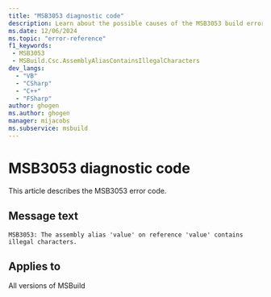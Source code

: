 ```yaml
---
title: "MSB3053 diagnostic code"
description: Learn about the possible causes of the MSB3053 build error, and get troubleshooting tips.
ms.date: 12/06/2024
ms.topic: "error-reference"
f1_keywords:
 - MSB3053
 - MSBuild.Csc.AssemblyAliasContainsIllegalCharacters
dev_langs:
  - "VB"
  - "CSharp"
  - "C++"
  - "FSharp"
author: ghogen
ms.author: ghogen
manager: mijacobs
ms.subservice: msbuild
---
```


# MSB3053 diagnostic code

<!-- :::ErrorDefinitionDescription::: -->
<!-- :::editable-content name="introDescription"::: -->
This article describes the MSB3053 error code.
<!-- :::editable-content-end::: -->

## Message text

`MSB3053: The assembly alias 'value' on reference 'value' contains illegal characters.`

<!-- :::editable-content name="postOutputDescription"::: -->
<!--
{StrBegin="MSB3053: "}
-->
<!-- :::editable-content-end::: -->
<!-- :::ErrorDefinitionDescription-end::: -->

## Applies to

All versions of MSBuild
